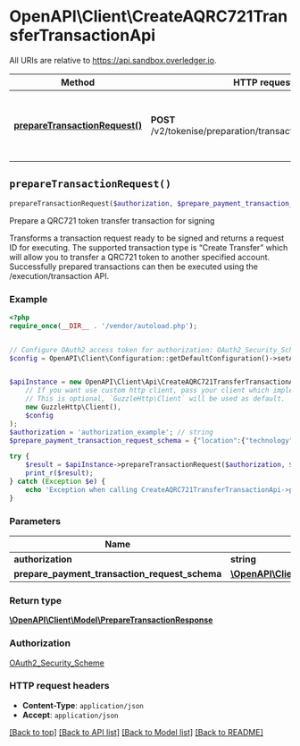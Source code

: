 # OpenAPI\Client\CreateAQRC721TransferTransactionApi

All URIs are relative to https://api.sandbox.overledger.io.

Method | HTTP request | Description
------------- | ------------- | -------------
[**prepareTransactionRequest()**](CreateAQRC721TransferTransactionApi.md#prepareTransactionRequest) | **POST** /v2/tokenise/preparation/transaction/qrc721/transfer | Prepare a QRC721 token transfer transaction for signing


## `prepareTransactionRequest()`

```php
prepareTransactionRequest($authorization, $prepare_payment_transaction_request_schema): \OpenAPI\Client\Model\PrepareTransactionResponse
```

Prepare a QRC721 token transfer transaction for signing

Transforms a transaction request ready to be signed and returns a request ID for executing. The supported transaction type is “Create Transfer” which will allow you to transfer a QRC721 token to another specified account. Successfully prepared transactions can then be executed using the /execution/transaction API.

### Example

```php
<?php
require_once(__DIR__ . '/vendor/autoload.php');


// Configure OAuth2 access token for authorization: OAuth2_Security_Scheme
$config = OpenAPI\Client\Configuration::getDefaultConfiguration()->setAccessToken('YOUR_ACCESS_TOKEN');


$apiInstance = new OpenAPI\Client\Api\CreateAQRC721TransferTransactionApi(
    // If you want use custom http client, pass your client which implements `GuzzleHttp\ClientInterface`.
    // This is optional, `GuzzleHttp\Client` will be used as default.
    new GuzzleHttp\Client(),
    $config
);
$authorization = 'authorization_example'; // string
$prepare_payment_transaction_request_schema = {"location":{"technology":"Substrate","network":"Polkadot Westend Testnet"},"type":"PAYMENT","urgency":"normal","requestDetails":{"destination":[{"destinationId":"5FLSigC9HGRKVhB9FiEo4Y3koPsNmBmLJbpXg2mp1hXcS59Y","payment":{"amount":"0.0000000001","unit":"WND"}}],"message":"OVL Transaction Message","overledgerSigningType":"overledger-javascript-library","origin":[{"originId":"5GrwvaEF5zXb26Fz9rcQpDWS57CtERHpNehXCPcNoHGKutQY"}]}}; // \OpenAPI\Client\Model\PreparePaymentTransactionRequestSchema

try {
    $result = $apiInstance->prepareTransactionRequest($authorization, $prepare_payment_transaction_request_schema);
    print_r($result);
} catch (Exception $e) {
    echo 'Exception when calling CreateAQRC721TransferTransactionApi->prepareTransactionRequest: ', $e->getMessage(), PHP_EOL;
}
```

### Parameters

Name | Type | Description  | Notes
------------- | ------------- | ------------- | -------------
 **authorization** | **string**|  |
 **prepare_payment_transaction_request_schema** | [**\OpenAPI\Client\Model\PreparePaymentTransactionRequestSchema**](../Model/PreparePaymentTransactionRequestSchema.md)|  |

### Return type

[**\OpenAPI\Client\Model\PrepareTransactionResponse**](../Model/PrepareTransactionResponse.md)

### Authorization

[OAuth2_Security_Scheme](../../README.md#OAuth2_Security_Scheme)

### HTTP request headers

- **Content-Type**: `application/json`
- **Accept**: `application/json`

[[Back to top]](#) [[Back to API list]](../../README.md#endpoints)
[[Back to Model list]](../../README.md#models)
[[Back to README]](../../README.md)
